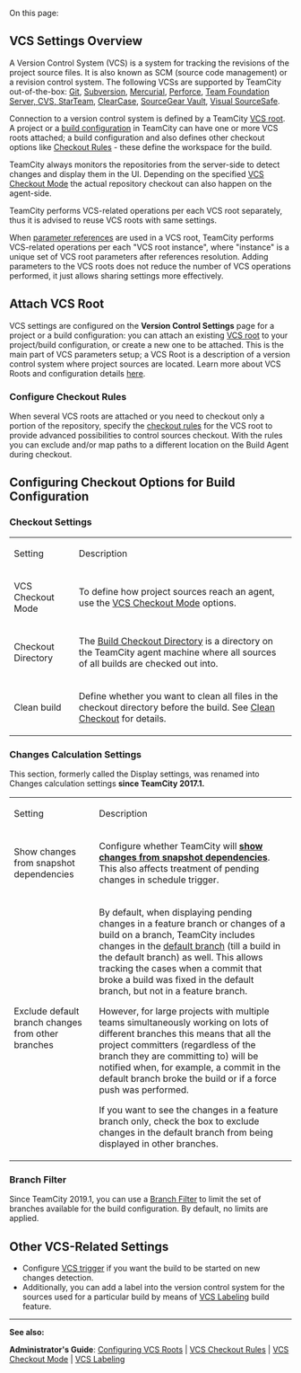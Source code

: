 [//]: # (title: Configuring VCS Settings)
[//]: # (auxiliary-id: Configuring VCS Settings)

On this page:

<tag-list of="chapter" mode="tree" depth="4"/>

## VCS Settings Overview 

A Version Control System (VCS) is a system for tracking the revisions of the project source files. It is also known as SCM (source code management) or a revision control system. The following VCSs are supported by TeamCity out\-of\-the\-box: [Git](git.md), [Subversion](subversion.md), [Mercurial](mercurial.md), [Perforce](perforce.md), [Team Foundation Server, ](team-foundation-server.md)[CVS](cvs.md)[, ](team-foundation-server.md)[StarTeam](starteam.md), [ClearCase](clearcase.md), [SourceGear Vault](sourcegear-vault.md), [Visual SourceSafe](visual-sourcesafe.md).

Connection to a version control system is defined by a TeamCity [VCS root](vcs-root.md). A project or a [build configuration](build-configuration.md) in TeamCity can have one or more VCS roots attached; a build configuration and also defines other checkout options like [Checkout Rules](vcs-checkout-rules.md) \- these define the workspace for the build.

TeamCity always monitors the repositories from the server\-side to detect changes and display them in the UI. Depending on the specified [VCS Checkout Mode](vcs-checkout-mode.md) the actual repository checkout can also happen on the agent\-side.

TeamCity performs VCS\-related operations per each VCS root separately, thus it is advised to reuse VCS roots with same settings.

When [parameter references](configuring-build-parameters.md#Using+Build+Parameters+in+Build+Configuration+Settings) are used in a VCS root, TeamCity performs VCS\-related operations per each "VCS root instance", where "instance" is a unique set of VCS root parameters after references resolution. Adding parameters to the VCS roots does not reduce the number of VCS operations performed, it just allows sharing settings more effectively.

## Attach VCS Root

VCS settings are configured on the __Version Control Settings__ page for a project or a build configuration: you can attach an existing [VCS root](configuring-vcs-roots.md) to your project/build configuration, or create a new one to be attached. This is the main part of VCS parameters setup; a VCS Root is a description of a version control system where project sources are located. Learn more about VCS Roots and configuration details [here](configuring-vcs-roots.md).

### Configure Checkout Rules

When several VCS roots are attached or you need to checkout only a portion of the repository, specify the [checkout rules](vcs-checkout-rules.md) for the VCS root to provide advanced possibilities to control sources checkout. With the rules you can exclude and/or map paths to a different location on the Build Agent during checkout.

## Configuring Checkout Options for Build Configuration

### Checkout Settings

<table><tr>

<td>

Setting

</td>

<td>

Description

</td></tr><tr>

<td>

VCS Сheckout Mode

</td>

<td>

To define how project sources reach an agent, use the [VCS Checkout Mode](vcs-checkout-mode.md) options.

</td></tr><tr>

<td>

Сheckout Directory

</td>

<td>

The [Build Checkout Directory](build-checkout-directory.md) is a directory on the TeamCity agent machine where all sources of all builds are checked out into.

</td></tr><tr>

<td>

Clean build


</td>

<td>

Define whether you want to clean all files in the checkout directory before the build. See [Clean Checkout](clean-checkout.md) for details.

</td></tr></table>

### Changes Calculation Settings

This section, formerly called the Display settings, was renamed into Changes calculation settings __since TeamCity 2017.1.__

 

<table><tr>

<td>

Setting

</td>

<td>

Description

</td></tr><tr>

<td>

Show changes from snapshot dependencies

</td>

<td>

Configure whether TeamCity will __[show changes from snapshot dependencies](build-dependencies-setup.md#show-changes-from-dependencies)__. This also affects treatment of pending changes in schedule trigger.

</td></tr><tr>

<td>

Exclude default branch changes from other branches

</td>

<td>

By default, when displaying pending changes in a feature branch or changes of a build on a branch, TeamCity includes changes in the [default branch](working-with-feature-branches.md#Default+branch) (till a build in the default branch) as well. This allows tracking the cases when a commit that broke a build was fixed in the default branch, but not in a feature branch.

However, for large projects with multiple teams simultaneously working on lots of different branches this means that all the project committers (regardless of the branch they are committing to) will be notified when, for example, a commit in the default branch broke the build or if a force push was performed.

If you want to see the changes in a feature branch only, check the box to exclude changes in the default branch from being displayed in other branches.

</td></tr></table>

### Branch Filter

Since TeamCity 2019.1, you can use a [Branch Filter](branch-filter.md) to limit the set of branches available for the build configuration. By default, no limits are applied.


## Other VCS-Related Settings
* Configure [VCS trigger](configuring-vcs-triggers.md) if you want the build to be started on new changes detection.
* Additionally, you can add a label into the version control system for the sources used for a particular build by means of [VCS Labeling](vcs-labeling.md) build feature.
 
 
 
 __  __

__See also:__

__Administrator's Guide__: [Configuring VCS Roots](configuring-vcs-roots.md) | [VCS Checkout Rules](vcs-checkout-rules.md) | [VCS Checkout Mode](vcs-checkout-mode.md) | [VCS Labeling](vcs-labeling.md)

 

 

 

 

 

 

 
